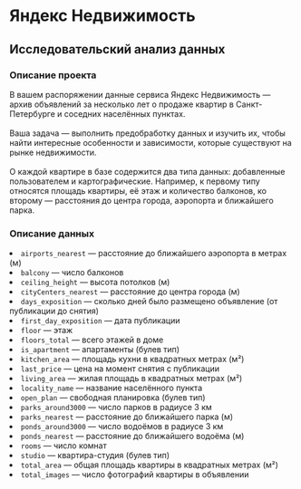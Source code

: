 # Яндекс Недвижимость
## Исследовательский анализ данных
### Описание проекта
В вашем распоряжении данные сервиса Яндекс Недвижимость — архив объявлений за несколько лет о продаже квартир в Санкт-Петербурге и соседних населённых пунктах.
<br>
<br>
Ваша задача — выполнить предобработку данных и изучить их, чтобы найти интересные особенности и зависимости, которые существуют на рынке недвижимости.
<br>
<br>
О каждой квартире в базе содержится два типа данных: добавленные пользователем и картографические. Например, к первому типу относятся площадь квартиры, её этаж и количество балконов, ко второму — расстояния до центра города, аэропорта и ближайшего парка. 

### Описание данных
<li>
  <code>airports_nearest</code> — расстояние до ближайшего аэропорта в метрах (м)
</li>
<li>
  <code>balcony</code> — число балконов
</li>
<li>
  <code>ceiling_height</code> — высота потолков (м)
</li>
<li>
  <code>cityCenters_nearest</code> — расстояние до центра города (м)
</li>
<li>
  <code>days_exposition</code> — сколько дней было размещено объявление (от публикации до снятия)
</li>
<li>
  <code>first_day_exposition</code> — дата публикации
</li>
<li>
  <code>floor</code> — этаж
</li>
<li>
  <code>floors_total</code> — всего этажей в доме
</li>
<li>
  <code>is_apartment</code> — апартаменты (булев тип)
</li>
<li>
  <code>kitchen_area</code> — площадь кухни в квадратных метрах (м²)
</li>
<li>
  <code>last_price</code> — цена на момент снятия с публикации
</li>
<li>
  <code>living_area</code> — жилая площадь в квадратных метрах (м²)
</li>
<li>
  <code>locality_name</code> — название населённого пункта
</li>
<li>
  <code>open_plan</code> — свободная планировка (булев тип)
</li>
<li>
  <code>parks_around3000</code> — число парков в радиусе 3 км
</li>
<li>
  <code>parks_nearest</code> — расстояние до ближайшего парка (м)
</li>
<li>
  <code>ponds_around3000</code> — число водоёмов в радиусе 3 км
</li>
<li>
  <code>ponds_nearest</code> — расстояние до ближайшего водоёма (м)
</li>
<li>
  <code>rooms</code> — число комнат
</li>
<li>
  <code>studio</code> — квартира-студия (булев тип)
</li>
<li>
  <code>total_area</code> — общая площадь квартиры в квадратных метрах (м²)
</li>
<li>
  <code>total_images</code> — число фотографий квартиры в объявлении
</li>
